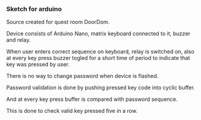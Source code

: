 ### Sketch for arduino

Source created for quest room DoorDom.

Device consists of Arduino Nano, matrix keyboard connected to it, buzzer and relay.

When user enters correct sequence on keyboard, relay is switched on, also at every key press buzzer togled for a short time of period to indicate that key was pressed by user.

There is no way to change password when device is flashed.

Password validation is done by pushing pressed key code into cyclic buffer.

And at every key press buffer is compared with password sequence.

This is done to check valid key pressed five in a row.
